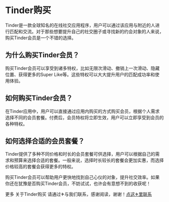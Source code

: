 # Tinder购买

Tinder是一款全球知名的在线社交应用程序，用户可以通过该应用与附近的人进行匹配和交流。对于那些想要提升自己的社交圈子或寻找新的约会对象的人来说，购买Tinder会员是一个不错的选择。

## 为什么购买Tinder会员？

购买Tinder会员可以享受到诸多特权，比如无限次滑动、撤销上一次滑动、隐藏位置、获得更多的Super Like等。这些特权可以大大提升用户的匹配成功率和使用体验。

## 如何购买Tinder会员？

在Tinder应用中，用户可以直接通过应用内购买的方式购买会员，根据个人需求选择不同的会员套餐。付费后，会员特权将立即生效，用户可以立即享受到会员的各种特权。

## 如何选择合适的会员套餐？

Tinder提供了多种不同价格和时长的会员套餐可供选择，用户可以根据自己的需求和预算来选择合适的套餐。一般来说，选择时长较长的套餐会更加实惠，而选择价格较高的套餐会获得更多的特权。

购买Tinder会员可以帮助用户更快地找到自己心仪的对象，提升社交效率。如果你还在犹豫是否购买Tinder会员，不妨试试，也许会有意想不到的收获呢！

更多 关于Tinder购买 请通过✈与我们联系，感谢阅读，谢谢！[点这✈里联系](https://ads.k02.cc)